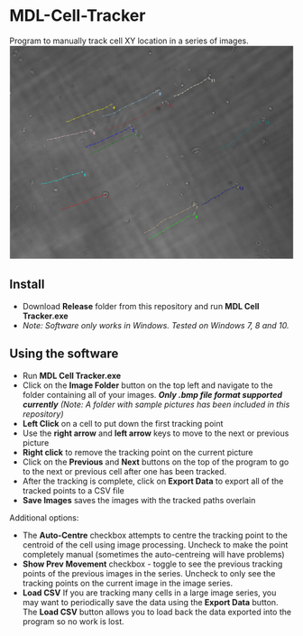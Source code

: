 # MDL-Cell-Tracker
Program to manually track cell XY location in a series of images.
![Example image](https://github.com/jeffreycychiu/MDL-Cell-Tracker/blob/master/Example.png)

## Install
- Download **Release** folder from this repository and run **MDL Cell Tracker.exe**
- *Note: Software only works in Windows. Tested on Windows 7, 8 and 10.*

## Using the software
- Run **MDL Cell Tracker.exe**
- Click on the **Image Folder** button on the top left and navigate to the folder containing all of your images. ***Only .bmp file format supported currently*** *(Note: A folder with sample pictures has been included in this repository)*
- **Left Click** on a cell to put down the first tracking point
- Use the **right arrow** and **left arrow** keys to move to the next or previous picture
- **Right click** to remove the tracking point on the current picture
- Click on the **Previous** and **Next** buttons on the top of the program to go to the next or previous cell after one has been tracked.
- After the tracking is complete, click on **Export Data** to export all of the tracked points to a CSV file
- **Save Images** saves the images with the tracked paths overlain

Additional options:
- The **Auto-Centre** checkbox attempts to centre the tracking point to the centroid of the cell using image processing. Uncheck to make the point completely manual (sometimes the auto-centreing will have problems)
- **Show Prev Movement** checkbox - toggle to see the previous tracking points of the previous images in the series. Uncheck to only see the tracking points on the current image in the image series.
- **Load CSV** If you are tracking many cells in a large image series, you may want to periodically save the data using the **Export Data** button. The **Load CSV** button allows you to load back the data exported into the program so no work is lost.
